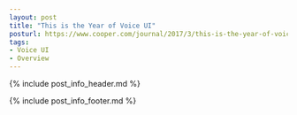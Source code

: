 ```yaml
---
layout: post
title: "This is the Year of Voice UI"
posturl: https://www.cooper.com/journal/2017/3/this-is-the-year-of-voice-ui
tags:
- Voice UI
- Overview
---
```


{% include post_info_header.md %}



<!--more-->
{% include post_info_footer.md %}

